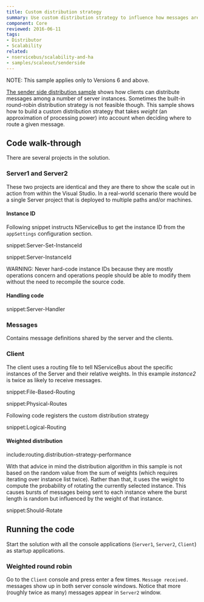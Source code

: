 ```yaml
---
title: Custom distribution strategy
summary: Use custom distribution strategy to influence how messages are sent to endpoint instances.
component: Core
reviewed: 2016-06-11
tags:
- Distributor
- Scalability
related:
- nservicebus/scalability-and-ha
- samples/scaleout/senderside
---
```


NOTE: This sample applies only to Versions 6 and above.

[The sender side distribution sample](/samples/scaleout/senderside) shows how clients can distribute messages among a number of server instances. Sometimes the built-in round-robin distribution strategy is not feasible though. This sample shows how to build a custom distribution strategy that takes *weight* (an approximation of processing power) into account when deciding where to route a given message.


## Code walk-through

There are several projects in the solution.


### Server1 and Server2

These two projects are identical and they are there to show the scale out in action from within the Visual Studio. In a real-world scenario there would be a single Server project that is deployed to multiple paths and/or machines.


#### Instance ID

Following snippet instructs NServiceBus to get the instance ID from the `appSettings` configuration section.

snippet:Server-Set-InstanceId

snippet:Server-InstanceId

WARNING: Never hard-code instance IDs because they are mostly operations concern and operations people should be able to modify them without the need to recompile the source code.


#### Handling code

snippet:Server-Handler


### Messages

Contains message definitions shared by the server and the clients.


### Client

The client uses a routing file to tell NServiceBus about the specific instances of the Server and their relative weights. In this example *instance2* is twice as likely to receive messages.

snippet:File-Based-Routing

snippet:Physical-Routes

Following code registers the custom distribution strategy

snippet:Logical-Routing


#### Weighted distribution

include:routing.distribution-strategy-performance

With that advice in mind the distribution algorithm in this sample is not based on the random value from the sum of weights (which requires iterating over instance list twice). Rather than that, it uses the weight to compute the probability of rotating the currently selected instance. This causes bursts of messages being sent to each instance where the burst length is random but influenced by the weight of that instance.

snippet:Should-Rotate


## Running the code

Start the solution with all the console applications (`Server1`, `Server2`, `Client`) as startup applications.


### Weighted round robin

Go to the `Client` console and press enter a few times. `Message received.` messages show up in both server console windows. Notice that more (roughly twice as many) messages appear in `Server2` window.
